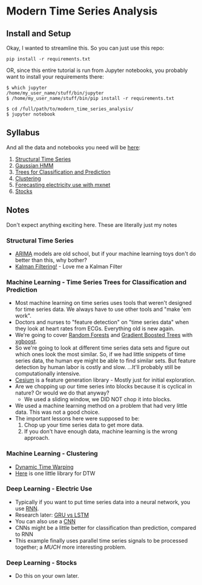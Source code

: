 # Modern Time Series Analysis

## Install and Setup

Okay, I wanted to streamline this.  So you can just use this repo:

    pip install -r requirements.txt

OR, since this entire tutorial is run from Jupyter notebooks, you probably want to install your requirements there:

```shell
$ which jupyter
/home/my_user_name/stuff/bin/jupyter
$ /home/my_user_name/stuff/bin/pip install -r requirements.txt

$ cd /full/path/to/modern_time_series_analysis/
$ jupyter notebook
```

## Syllabus

And all the data and notebooks you need will be [here](https://github.com/theJollySin/scipy_con_2019/tree/master/modern_time_series_analysis/ModernTimeSeriesAnalysis):

1. [Structural Time Series](ModernTimeSeriesAnalysis/StateSpaceModels/1_Structural_Time_Series_INSTRUCTOR.ipynb )
2. [Gaussian HMM](ModernTimeSeriesAnalysis/StateSpaceModels/2_Gaussian_HMM_INSTRUCTOR.ipynb)
3. [Trees for Classification and Prediction](ModernTimeSeriesAnalysis/MachineLearning/3_Trees_for_Classification_and_Prediction_INSTRUCTOR.ipynb)
4. [Clustering](ModernTimeSeriesAnalysis/MachineLearning/4_Clustering_INSTRUCTOR.ipynb)
5. [Forecasting electricity use with mxnet](ModernTimeSeriesAnalysis/DeepLearning/Electricity/5_Forecasting_electric_use_with_mxnet_INSTRUCTOR.ipynb)
6. [Stocks](ModernTimeSeriesAnalysis/DeepLearning/Stocks/6_Stocks_INSTRUCTOR.ipynb)


## Notes

Don't expect anything exciting here.  These are literally just my notes


### Structural Time Series

* [ARIMA](https://en.wikipedia.org/wiki/Autoregressive_integrated_moving_average) models are old school, but if your machine learning toys don't do better than this, why bother?
* [Kalman Filtering!](https://en.wikipedia.org/wiki/Kalman_filter) - Love me a Kalman Filter


### Machine Learning - Time Series Trees for Classification and Prediction

* Most machine learning on time series uses tools that weren't designed for time series data. We always have to use other tools and "make 'em work".
* Doctors and nurses to "feature detection" on "time series data" when they look at heart rates from ECGs. Everything old is new again.
* We're going to cover [Random Forests](https://en.wikipedia.org/wiki/Random_forest) and [Gradient Boosted Trees](https://en.wikipedia.org/wiki/Gradient_boosting#Gradient_tree_boosting) with [xgboost](https://xgboost.readthedocs.io/en/latest/).
* So we're going to look at different time series data sets and figure out which ones look the most similar. So, if we had little snippets of time series data, the human eye might be able to find similar sets. But feature detection by human labor is costly and slow. ...It'll probably still be computationally intensive.
* [Cesium](https://github.com/cesium-ml/cesium) is a feature generation library - Mostly just for initial exploration.
* Are we chopping up our time series into blocks because it is cyclical in nature? Or would we do that anyway?
  * We used a sliding window, we DID NOT chop it into blocks.
* We used a machine learning method on a problem that had very little data. This was not a good choice.
* The important lessons here were supposed to be:
  1. Chop up your time series data to get more data.
  2. If you don't have enough data, machine learning is the wrong approach.


### Machine Learning - Clustering

* [Dynamic Time Warping](https://en.wikipedia.org/wiki/Dynamic_time_warping)
* [Here](https://github.com/wannesm/dtaidistance) is one little library for DTW


### Deep Learning - Electric Use

* Typically if you want to put time series data into a neural network, you use [RNN](https://en.wikipedia.org/wiki/Recurrent_neural_network).
* Research later: [GRU vs LSTM](https://datascience.stackexchange.com/questions/14581/when-to-use-gru-over-lstm)
* You can also use a [CNN](https://en.wikipedia.org/wiki/Convolutional_neural_network)
* CNNs might be a little better for classification than prediction, compared to RNN
* This example finally uses parallel time series signals to be processed together; a *MUCH* more interesting problem.


### Deep Learning - Stocks

* Do this on your own later.

